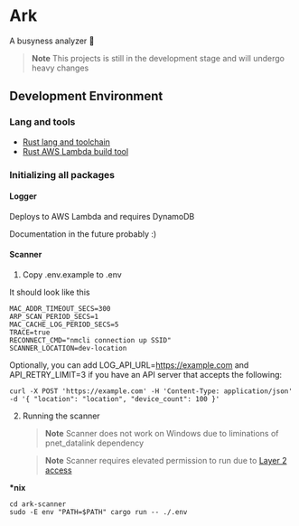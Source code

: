 # Ark

A busyness analyzer 🔧

> **Note**
> This projects is still in the development stage and will undergo heavy changes

## Development Environment

### Lang and tools

- [Rust lang and toolchain](https://www.rust-lang.org/tools/install)
- [Rust AWS Lambda build tool](https://www.cargo-lambda.info/guide/installation.html)

### Initializing all packages

#### Logger

Deploys to AWS Lambda and requires DynamoDB

Documentation in the future probably :)

#### Scanner

1. Copy .env.example to .env

It should look like this

```
MAC_ADDR_TIMEOUT_SECS=300
ARP_SCAN_PERIOD_SECS=1
MAC_CACHE_LOG_PERIOD_SECS=5
TRACE=true
RECONNECT_CMD="nmcli connection up SSID"
SCANNER_LOCATION=dev-location
```

Optionally, you can add LOG_API_URL=https://example.com and API_RETRY_LIMIT=3 if you have an API server that accepts the following:

```shell
curl -X POST 'https://example.com' -H 'Content-Type: application/json' -d '{ "location": "location", "device_count": 100 }'
```

2. Running the scanner

   > **Note**
   > Scanner does not work on Windows due to liminations of pnet_datalink dependency

   > **Note**
   > Scanner requires elevated permission to run due to [Layer 2 access](https://en.wikipedia.org/wiki/Data_link_layer)

**\*nix**

```shell
cd ark-scanner
sudo -E env "PATH=$PATH" cargo run -- ./.env
```
